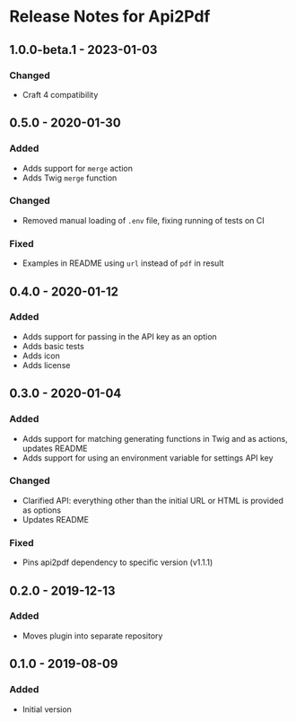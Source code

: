 # Release Notes for Api2Pdf

## 1.0.0-beta.1 - 2023-01-03

### Changed
- Craft 4 compatibility

## 0.5.0 - 2020-01-30

### Added
- Adds support for `merge` action
- Adds Twig `merge` function

### Changed
- Removed manual loading of `.env` file, fixing running of tests on CI

### Fixed
- Examples in README using `url` instead of `pdf` in result

## 0.4.0 - 2020-01-12

### Added
- Adds support for passing in the API key as an option
- Adds basic tests
- Adds icon
- Adds license

## 0.3.0 - 2020-01-04

### Added
- Adds support for matching generating functions in Twig and as actions, updates README
- Adds support for using an environment variable for settings API key

### Changed
- Clarified API: everything other than the initial URL or HTML is provided as options
- Updates README

### Fixed
- Pins api2pdf dependency to specific version (v1.1.1)

## 0.2.0 - 2019-12-13

### Added
- Moves plugin into separate repository

## 0.1.0 - 2019-08-09

### Added
- Initial version

<!--

## X.Y.Z - YYYY-MM-DD

### Added
### Changed
### Deprecated
### Removed
### Fixed
### Security

-->
